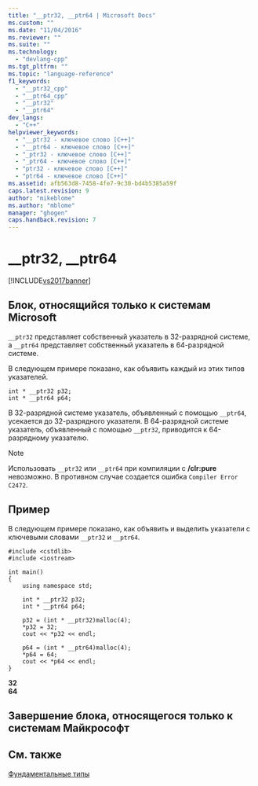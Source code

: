 ```yaml
---
title: "__ptr32, __ptr64 | Microsoft Docs"
ms.custom: ""
ms.date: "11/04/2016"
ms.reviewer: ""
ms.suite: ""
ms.technology: 
  - "devlang-cpp"
ms.tgt_pltfrm: ""
ms.topic: "language-reference"
f1_keywords: 
  - "__ptr32_cpp"
  - "__ptr64_cpp"
  - "__ptr32"
  - "__ptr64"
dev_langs: 
  - "C++"
helpviewer_keywords: 
  - "__ptr32 - ключевое слово [C++]"
  - "__ptr64 - ключевое слово [C++]"
  - "_ptr32 - ключевое слово [C++]"
  - "_ptr64 - ключевое слово [C++]"
  - "ptr32 - ключевое слово [C++]"
  - "ptr64 - ключевое слово [C++]"
ms.assetid: afb563d8-7458-4fe7-9c30-bd4b5385a59f
caps.latest.revision: 9
author: "mikeblome"
ms.author: "mblome"
manager: "ghogen"
caps.handback.revision: 7
---
```

# __ptr32, __ptr64
[!INCLUDE[vs2017banner](../assembler/inline/includes/vs2017banner.md)]

## Блок, относящийся только к системам Microsoft  
 `__ptr32` представляет собственный указатель в 32\-разрядной системе, а `__ptr64` представляет собственный указатель в 64\-разрядной системе.  
  
 В следующем примере показано, как объявить каждый из этих типов указателей.  
  
```  
int * __ptr32 p32;  
int * __ptr64 p64;  
```  
  
 В 32\-разрядной системе указатель, объявленный с помощью `__ptr64`, усекается до 32\-разрядного указателя.  В 64\-разрядной системе указатель, объявленный с помощью `__ptr32`, приводится к 64\-разрядному указателю.  
  
> [!NOTE]
>  Использовать `__ptr32` или `__ptr64` при компиляции с **\/clr:pure** невозможно.  В противном случае создается ошибка `Compiler Error C2472`.  
  
## Пример  
 В следующем примере показано, как объявить и выделить указатели с ключевыми словами `__ptr32` и `__ptr64`.  
  
```  
#include <cstdlib>  
#include <iostream>  
  
int main()  
{  
    using namespace std;  
  
    int * __ptr32 p32;  
    int * __ptr64 p64;  
  
    p32 = (int * __ptr32)malloc(4);  
    *p32 = 32;  
    cout << *p32 << endl;  
  
    p64 = (int * __ptr64)malloc(4);  
    *p64 = 64;  
    cout << *p64 << endl;  
}  
```  
  
  **32**  
**64**   
## Завершение блока, относящегося только к системам Майкрософт  
  
## См. также  
 [Фундаментальные типы](../cpp/fundamental-types-cpp.md)